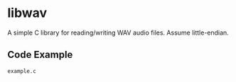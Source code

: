 # libwav
A simple C library for reading/writing WAV audio files. Assume little-endian.
## Code Example
``` example.c ```
